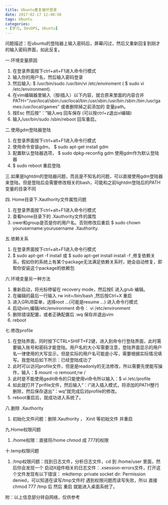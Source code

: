```yaml
---
title: Ubuntu重复循环登录
date: 2017-02-17 12:40:58
tags: Ubuntu
categories:
- [学习, DevOPS, Ubuntu]
---
```

问题描述：在ubuntu的登陆器上输入密码后，屏幕闪过，然后又重新回复到刚才的输入密码界面，如此反复。
<!--more-->
一.环境变量原因
1. 在登录界面按下ctrl+alt+F1进入命令行模式
2. 输入你的用户名，然后输入密码登录
3. 然后输入:  $  /usr/bin/sudo /usr/bin/vi /etc/enviroment (  $ sudo vi /etc/environment).
4. 在vim编辑器里输入（按i插入）以下内容，就合原来里面的内容合并 PATH="/usr/local/sbin:/usr/local/bin:/usr/sbin:/usr/bin:/sbin:/bin:/usr/games:/usr/local/games" 或者删除掉之前添加的 变量path。
5. 按Esc 然后按“：”输入wq 回车保存 (可以按ctrl+z退出vi编辑)
6. 输入/usr/bin/sudo /sbin/reboot 回车重启。

二.使用gdm登陆器登陆
1. 在登录界面按下ctrl+alt+F1进入命令行模式
2. 使用命令安装gdm， $ sudo apt-get install gdm
3. 配置默认登陆器选项， $ sudo dpkg-reconfig gdm  使用gdm作为默认登陆器
4. $ sudo reboot  重启登陆

三.如果是lightdm的登陆器问题，而且是不知名的问题，可以直接使用gdm登陆器来登陆。但是登陆后会需要修改相关的bash，可能和之前lightdm登陆后的PATH变量的目录不同

四. Home目录下.Xauthority文件属性问题
1. 在登录界面按下ctrl+alt+F1进入命令行模式
2. 查看home目录下的 .Xauthority文件的属性
3. ower和group是否是你的用户名。否则修改后重启 $ sudo chown yourusername:yourusername .Xauthority.

五.依赖关系
1. 在登录界面按下ctrl+alt+F1进入命令行模式
2. $ sudo apt-get -f install 或 $ sudo apt-get install install -f ,修复依赖关系，假如你的系统上有某个package无法满足依赖关系时，她会自动修复，即帮你安装这个package的依赖包

六.环境变量另一种方法

1. 重新启动，将光标停留在 recovery mode，然后按E 进入grub 编辑。
2. 在编辑的最后一行输入 rw init=/bin/bash ,然后按Ctrl+X 重启
3. 进入GRUB菜单，选择root ...(可能是resume ...) 进入命令行模式
4. 启动vim,编辑/etc/environment  命令： vi /etc/environment
5. 删除错误配置，或者正确配置后 :wq 保存并退出vim
6. reboot

七.修改profile
1. 在登陆界面，同时按下CTRL+SHIFT+F2键，进入到命令行登陆界面，此时需要输入账号和密码才能登陆。用户名的大小写需要注意，登陆界面显示的用户名一律使用的大写显示，但是实际的用户名可能是小写，需要根据实际情况填写。我登陆后如下所示：已经登陆成功了
2. 此时可以访问profile文件，但是是readonly的无法修改，所以需要先使能写操作，输入：$ mount -o remount,rw /
3. 此时是不能使用gedit命令的只能使用vi命令所以输入：$ vi /etc/profile
4. 如此就打开了prifile文件，然后输入“：i”进入插入模式，将添加的PATH整行删除，然后保存退出“：wq”就完成后对profile的修改。
5. reboot重启后，就成功进入系统了。

八.删除 .Xauthority
1. 初始化文件问题：删除.Xauthority ， Xinit 等初始文件 并重启

九.Home权限问题
1. /home权限：直接将/home  chmod 成 777的权限

十.temp权限问题
1. /tmp权限问题：找到日志文件，分析日志文件，cd 到 /home/user 里面，然后你会发现一个 启动X组件相关的日志文件：.xsession-errors文件，打开这个文件发现有以下错误： mkdtemp: private socket dir: Permission denied，可以知道在读写/tmp文件时 遇到权限问题而读写失败，所以 直接chmod 777 /tmp 后 然后 重启 就能进入桌面系统了。

附：以上信息部分转自网络，仅供参考
